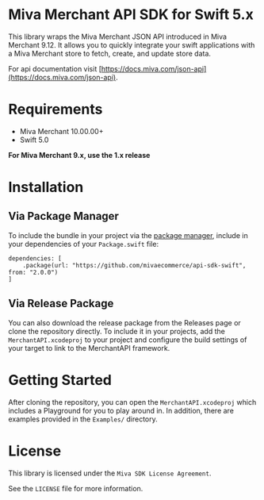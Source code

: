 # Miva Merchant API SDK for Swift 5.x

This library wraps the Miva Merchant JSON API introduced in
Miva Merchant 9.12. It allows you to quickly integrate your swift
applications with a Miva Merchant store to fetch, create, and update
store data.

For api documentation visit [https://docs.miva.com/json-api](https://docs.miva.com/json-api).

# Requirements

- Miva Merchant 10.00.00+
- Swift 5.0

**For Miva Merchant 9.x, use the 1.x release**

# Installation

## Via Package Manager

To include the bundle in your project via the [package manager](https://swift.org/package-manager/), include in your dependencies of your `Package.swift` file:

    dependencies: [
        .package(url: "https://github.com/mivaecommerce/api-sdk-swift", from: "2.0.0")
    ]

## Via Release Package

You can also download the release package from the Releases page or clone the repository directly. To include it in your projects, add the `MerchantAPI.xcodeproj` to your project and configure the build settings of your target to link to the MerchantAPI framework.

# Getting Started

After cloning the repository, you can open the `MerchantAPI.xcodeproj` which includes a Playground for you to play around in. In addition, there are examples provided in the `Examples/` directory.

# License

This library is licensed under the `Miva SDK License Agreement`.

See the `LICENSE` file for more information.
